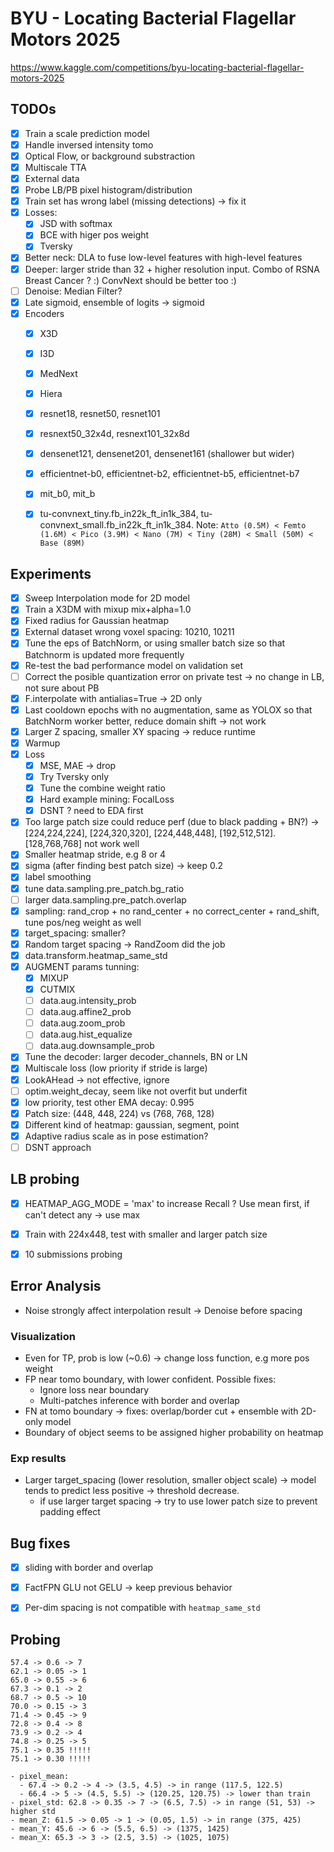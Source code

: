 # BYU - Locating Bacterial Flagellar Motors 2025
https://www.kaggle.com/competitions/byu-locating-bacterial-flagellar-motors-2025


## TODOs
- [x] Train a scale prediction model
- [x] Handle inversed intensity tomo
- [x] Optical Flow, or background substraction
- [x] Multiscale TTA
- [x] External data
- [x] Probe LB/PB pixel histogram/distribution
- [x] Train set has wrong label (missing detections) -> fix it
- [x] Losses:
  - [x] JSD with softmax
  - [x] BCE with higer pos weight
  - [x] Tversky
- [x] Better neck: DLA to fuse low-level features with high-level features
- [x] Deeper: larger stride than 32 + higher resolution input. Combo of RSNA Breast Cancer ? :) ConvNext should be better too :)
- [ ] Denoise: Median Filter?
- [x] Late sigmoid, ensemble of logits -> sigmoid
- [x] Encoders
  - [x] X3D
  - [x] I3D
  - [x] MedNext
  - [x] Hiera
  - [x] resnet18, resnet50, resnet101
  - [x] resnext50_32x4d, resnext101_32x8d
  - [x] densenet121, densenet201, densenet161 (shallower but wider)
  - [x] efficientnet-b0, efficientnet-b2, efficientnet-b5, efficientnet-b7
  - [x] mit_b0, mit_b
  - [x] tu-convnext_tiny.fb_in22k_ft_in1k_384, tu-convnext_small.fb_in22k_ft_in1k_384. Note: `Atto (0.5M) < Femto (1.6M) < Pico (3.9M) < Nano (7M) < Tiny (28M) < Small (50M) < Base (89M)`


## Experiments
- [x] Sweep Interpolation mode for 2D model
- [x] Train a X3DM with mixup mix+alpha=1.0
- [x] Fixed radius for Gaussian heatmap
- [x] External dataset wrong voxel spacing: 10210, 10211
- [x] Tune the eps of BatchNorm, or using smaller batch size so that Batchnorm is updated more frequently
- [x] Re-test the bad performance model on validation set
- [ ] Correct the posible quantization error on private test -> no change in LB, not sure about PB
- [x] F.interpolate with antialias=True -> 2D only
- [x] Last cooldown epochs with no augmentation, same as YOLOX so that BatchNorm worker better, reduce domain shift -> not work
- [x] Larger Z spacing, smaller XY spacing -> reduce runtime
- [x] Warmup
- [x] Loss
  - [x] MSE, MAE -> drop
  - [x] Try Tversky only
  - [x] Tune the combine weight ratio
  - [x] Hard example mining: FocalLoss
  - [x] DSNT ? need to EDA first
- [x] Too large patch size could reduce perf (due to black padding + BN?) -> [224,224,224], [224,320,320], [224,448,448], [192,512,512]. [128,768,768] not work well
- [x] Smaller heatmap stride, e.g 8 or 4
- [x] sigma (after finding best patch size) -> keep 0.2
- [x] label smoothing
- [x] tune data.sampling.pre_patch.bg_ratio
- [ ] larger data.sampling.pre_patch.overlap
- [x] sampling: rand_crop + no rand_center + no correct_center + rand_shift, tune pos/neg weight as well
- [x] target_spacing: smaller?
- [x] Random target spacing -> RandZoom did the job
- [x] data.transform.heatmap_same_std
- [x] AUGMENT params tunning:
  - [x] MIXUP
  - [x] CUTMIX
  - [ ] data.aug.intensity_prob
  - [ ] data.aug.affine2_prob
  - [ ] data.aug.zoom_prob
  - [ ] data.aug.hist_equalize
  - [ ] data.aug.downsample_prob
  
- [x] Tune the decoder: larger decoder_channels, BN or LN
- [x] Multiscale loss (low priority if stride is large)
- [x] LookAHead -> not effective, ignore
- [ ] optim.weight_decay, seem like not overfit but underfit
- [x] low priority, test other EMA decay: 0.995
- [x] Patch size: (448, 448, 224) vs (768, 768, 128)
- [x] Different kind of heatmap: gaussian, segment, point
- [x] Adaptive radius scale as in pose estimation?
- [ ] DSNT approach

## LB probing
- [x] HEATMAP_AGG_MODE = 'max' to increase Recall ? Use mean first, if can't detect any -> use max
- [x] Train with 224x448, test with smaller and larger patch size
- [x] 10 submissions probing


## Error Analysis
- Noise strongly affect interpolation result -> Denoise before spacing


### Visualization
- Even for TP, prob is low (~0.6) -> change loss function, e.g more pos weight
- FP near tomo boundary, with lower confident. Possible fixes:
  - Ignore loss near boundary
  - Multi-patches inference with border and overlap
- FN at tomo boundary -> fixes: overlap/border cut + ensemble with 2D-only model
- Boundary of object seems to be assigned higher probability on heatmap

### Exp results
- Larger target_spacing (lower resolution, smaller object scale) -> model tends to predict less positive -> threshold decrease.
  - if use larger target spacing -> try to use lower patch size to prevent padding effect

## Bug fixes
- [x] sliding with border and overlap
- [x] FactFPN GLU not GELU -> keep previous behavior
- [x] Per-dim spacing is not compatible with `heatmap_same_std`


## Probing
```
57.4 -> 0.6 -> 7
62.1 -> 0.05 -> 1
65.0 -> 0.55 -> 6
67.3 -> 0.1 -> 2
68.7 -> 0.5 -> 10
70.0 -> 0.15 -> 3
71.4 -> 0.45 -> 9
72.8 -> 0.4 -> 8
73.9 -> 0.2 -> 4
74.8 -> 0.25 -> 5
75.1 -> 0.35 !!!!!
75.1 -> 0.30 !!!!!
```

```
- pixel_mean:
  - 67.4 -> 0.2 -> 4 -> (3.5, 4.5) -> in range (117.5, 122.5)
  - 66.4 -> 5 -> (4.5, 5.5) -> (120.25, 120.75) -> lower than train
- pixel_std: 62.8 -> 0.35 -> 7 -> (6.5, 7.5) -> in range (51, 53) -> higher std
- mean_Z: 61.5 -> 0.05 -> 1 -> (0.05, 1.5) -> in range (375, 425)
- mean_Y: 45.6 -> 6 -> (5.5, 6.5) -> (1375, 1425)
- mean_X: 65.3 -> 3 -> (2.5, 3.5) -> (1025, 1075)
```